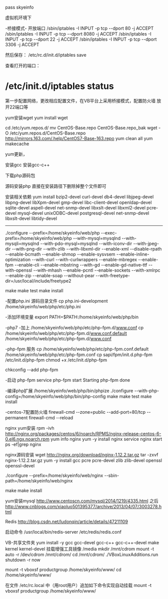 pass 
skyeinfo

虚拟机环境下

-桥接模式-
开放端口
/sbin/iptables -I INPUT -p tcp --dport 80 -j ACCEPT
/sbin/iptables -I INPUT -p tcp --dport 8080 -j ACCEPT
/sbin/iptables -I INPUT -p tcp --dport 22 -j ACCEPT
/sbin/iptables -I INPUT -p tcp --dport 3306 -j ACCEPT

然后保存：
/etc/rc.d/init.d/iptables save
 
查看打开的端口：
# /etc/init.d/iptables status
第一步配置网络，更改相应配置文件，在VB平台上采用桥接模式，配置防火墙 放开22端口等

yum安装wget
yum install wget

cd /etc/yum.repos.d/
mv CentOS-Base.repo CentOS-Base.repo_bak
wget -O /etc/yum.repos.d/CentOS-Base.repo http://mirrors.163.com/.help/CentOS7-Base-163.repo
yum clean all
yum makecache

yum更新，

安装gcc
安装gcc-c++

下载php源码包

源码安装php
直接在安装路径下删除掉整个文件即可

安装相关依赖
yum install bzip2-devel curl-devel db4-devel libjpeg-devel libpng-devel libXpm-devel gmp-devel libc-client-devel openldap-devel sqlite-devel aspell-devel net-snmp-devel libxslt-devel libxml2-devel pcre-devel  mysql-devel unixODBC-devel postgresql-devel net-snmp-devel libxslt-devel libtidy-devel

------

./configure --prefix=/home/skyeinfo/web/php --exec-prefix=/home/skyeinfo/web/php --with-mysql=mysqlnd --with-mysqli=mysqlnd --with-pdo-mysql=mysqlnd --with-iconv-dir --with-jpeg-dir --with-png-dir --with-zlib --with-libxml-dir --enable-xml --disable-rpath --enable-bcmath --enable-shmop --enable-sysvsem --enable-inline-optimization --with-curl --with-curlwrappers --enable-mbregex --enable-fpm --enable-cli --enable-mbstring --with-gd --enable-gd-native-ttf --with-openssl --with-mhash --enable-pcntl --enable-sockets --with-xmlrpc --enable-zip --enable-soap --without-pear --with-freetype-dir=/usr/local/include/freetype2

make 
make test
make install

-配置php.ini 源码目录文件
cp php.ini-development /home/skyeinfo/web/php/etc/php.ini

-添加环境变量
export PATH=$PATH:/home/skyeinfo/web/php/bin

-php7
-加上
/home/skyeinfo/web/php/etc/php-fpm.d/www.conf
cp /home/skyeinfo/web/php/etc/php-fpm.d/www.conf.default /home/skyeinfo/web/php/etc/php-fpm.d/www.conf

-php-fpm 服务
cp /home/skyeinfo/web/php/etc/php-fpm.conf.default /home/skyeinfo/web/php/etc/php-fpm.conf
cp sapi/fpm/init.d.php-fpm /etc/init.d/php-fpm
chmod +x /etc/init.d/php-fpm

chkconfig --add php-fpm

-启动 php-fpm
service php-fpm start
Starting php-fpm  done

-编译php扩展
/home/skyeinfo/web/php/bin/phpize
./configure --with-php-config=/home/skyeinfo/web/php/bin/php-config
make
make test
make install

-centos-7配置防火墙
firewall-cmd --zone=public --add-port=80/tcp --permanent
firewall-cmd --reload


nginx yum安装
rpm -ivh http://nginx.org/packages/centos/6/noarch/RPMS/nginx-release-centos-6-0.el6.ngx.noarch.rpm
yum info nginx
yum -y install nginx
service nginx start
ps -ef|grep nginx

nginx源码安装
wget http://nginx.org/download/nginx-1.12.2.tar.gz
tar -zxvf nginx-1.12.2.tar.gz
yum -y install gcc pcre pcre-devel zlib zlib-devel openssl openssl-devel

./configure --prefix=/home/skyeinfo/web/nginx --sbin-path=/home/skyeinfo/web/nginx

make 
make install


yum安装mysql
http://www.centoscn.com/mysql/2014/1219/4335.html
之后
http://www.cnblogs.com/xiaoluo501395377/archive/2013/04/07/3003278.html


Redis
http://blog.csdn.net/ludonqin/article/details/47211109

启动命令
/usr/local/bin/redis-server /etc/redis/redis.conf


VB-共享文件夹
yum install -y gcc gcc-devel gcc-c++ gcc-c++-devel make kernel kernel-devel
挂载增强工具镜像
/media
mkdir /mnt/cdrom
mount -t auto -r /dev/cdrom /mnt/cdrom/
cd /mnt/cdrom/
./VBoxLinuxAdditions.run
shutdown -r now

mount -t vboxsf productgroup /home/skyeinfo/www/
cd /home/skyeinfo/www/

在文件 /etc/rc.local 中（用root用户）追加如下命令实现自动挂载
mount -t vboxsf productgroup /home/skyeinfo/www/
